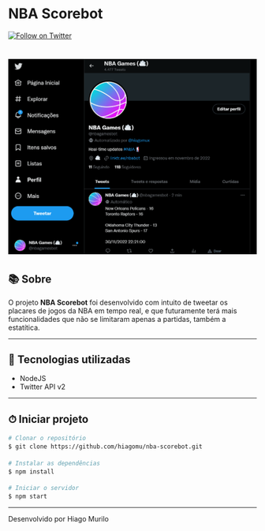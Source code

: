 # NBA Scorebot
[![Follow on Twitter](https://img.shields.io/twitter/follow/nbagamesbot?style=social)](https://twitter.com/nbagamesbot)

<h1 align="center">
    <img width= 800' src="./public/nba-bot.png">
</h1>

## 📚 Sobre 

O projeto **NBA Scorebot** foi desenvolvido com intuito de tweetar os placares de jogos da NBA em tempo real, e que futuramente terá mais funcionalidades que não se limitaram apenas a partidas, também a estatítica.

---


## 🚀 Tecnologias utilizadas

- NodeJS
- Twitter API v2

---

## ⏱ Iniciar projeto 

```bash
# Clonar o repositório
$ git clone https://github.com/hiagomu/nba-scorebot.git

# Instalar as dependências
$ npm install

# Iniciar o servidor
$ npm start

```
---
Desenvolvido por Hiago Murilo
